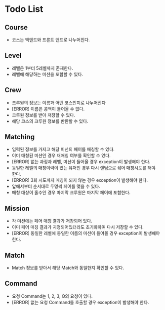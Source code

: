 # Todo List
## Course

- 코스는 백엔드와 프론트 앤드로 나누어진다.

## Level

- 레벨은 1부터 5레벨까지 존재한다.
- 레벨에 해당하는 미션을 포함할 수 있다.

## Crew

- 크루원의 정보는 이름과 어떤 코스인지로 나누어진다
- [ERROR] 이름은 공백이 들어올 수 없다.
- 크루원 정보를 받아 저장할 수 있다.
- 해당 코스의 크루원 정보를 반환할 수 있다.

## Matching

- 입력된 정보를 가지고 해당 미션의 페어를 매칭할 수 있다.
- 이미 매칭된 미션인 경우 재매칭 여부를 확인할 수 있다.
- [ERROR] 없는 과정과 레벨, 미션이 들어올 경우 exception이 발생해야 한다.
- 동일한 레벨의 매칭이력이 있는 유저인 경우 다시 랜덤으로 섞어 매칭시도를 해야 한다.
- [ERROR] 3회 시도까지 매칭이 되지 않는 경우 exception이 발생해야 한다.
- 앞에서부터 순서대로 두명씩 페어를 맺을 수 있다.
- 매칭 대상이 홀수인 경우 마지막 크루원은 마지막 페어에 포함한다.

## Mission

- 각 미션에는 페어 매칭 결과가 저장되어 있다.
- 이미 페어 매칭 결과가 지정되어있더라도 초기화하여 다시 저장할 수 있다.
- [ERROR] 동일한 레벨에 동일한 이름의 미션이 들어올 경우 exception이 발생해야 한다.

## Match
- Match 정보를 받아서 해당 Match와 동일한지 확인할 수 있다.

## Command
- 요청 Command는 1, 2, 3, Q의 요청이 있다.
- [ERROR] 없는 요청 Command를 호출할 경우 exception이 발생해야 한다.